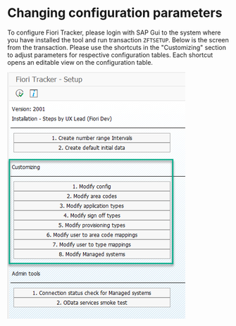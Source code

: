 # Changing configuration parameters

To configure Fiori Tracker, please login with SAP Gui to the system where you have installed the tool and run transaction `ZFTSETUP`. Below is the screen from the transaction. Please use the shortcuts in the "Customizing" section to adjust parameters for respective configuration tables. Each shortcut opens an editable view on the configuration table.

![](res/zftsetup.png)